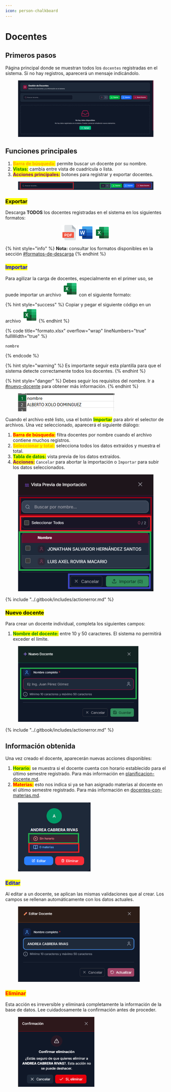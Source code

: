 ```yaml
---
icon: person-chalkboard
---
```


# Docentes

## Primeros pasos

Página principal donde se muestran todos los `docentes` registradas en el sistema. Si no hay registros, aparecerá un mensaje indicándolo.

<figure><img src="../.gitbook/assets/Captura de pantalla 2025-10-09 184325.png" alt=""><figcaption></figcaption></figure>

## Funciones principales

1. <mark style="color:orange;">**Barra de búsqueda:**</mark> permite buscar un docente por su nombre.
2. <mark style="color:green;">**Vistas:**</mark> cambia entre vista de cuadrícula o lista.
3. <mark style="color:purple;">**Acciones principales:**</mark> botones para registrar y exportar docentes.

<figure><img src="../.gitbook/assets/Captura de pantalla 2025-10-09 184506.png" alt=""><figcaption></figcaption></figure>

### <mark style="color:$success;">Exportar</mark>

Descarga **TODOS** los docentes registradas en el sistema en los siguientes formatos:

<div align="center"><img src="../.gitbook/assets/pdf-24.svg" alt=""> <img src="../.gitbook/assets/word-24.svg" alt=""> <img src="../.gitbook/assets/excel-24.svg" alt=""></div>

{% hint style="info" %}
**Nota:** consultar los formatos disponibles en la sección [#formatos-de-descarga](../otros/importante.md#formatos-de-descarga "mention")
{% endhint %}

### <mark style="color:blue;">Importar</mark>

Para agilizar la carga de docentes, especialmente en el primer uso, se puede importar un archivo ![](../.gitbook/assets/excel-24.svg) con el siguiente formato:

{% hint style="success" %}
Copiar y pegar el siguiente código en un archivo ![](../.gitbook/assets/excel-24.svg)
{% endhint %}

{% code title="formato.xlsx" overflow="wrap" lineNumbers="true" fullWidth="true" %}
```csv
nombre
```
{% endcode %}

{% hint style="warning" %}
Es importante seguir esta plantilla para que el sistema detecte correctamente todos los docentes.
{% endhint %}

{% hint style="danger" %}
Debes seguir los requisitos del nombre. Ir a [#nuevo-docente](docentes.md#nuevo-docente "mention") para obtener más información.
{% endhint %}

<figure><img src="../.gitbook/assets/Captura de pantalla 2025-10-09 185030.png" alt=""><figcaption></figcaption></figure>

Cuando el archivo esté listo, usa el botón <mark style="color:green;">**Importar**</mark> para abrir el selector de archivos. Una vez seleccionado, aparecerá el siguiente diálogo:

1. <mark style="color:red;">**Barra de búsqueda:**</mark> filtra docentes por nombre cuando el archivo contiene muchos registros.
2. <mark style="color:orange;">**Seleccionar y total:**</mark> selecciona todos los datos extraídos y muestra el total.
3. <mark style="color:green;">**Tabla de datos:**</mark> vista previa de los datos extraídos.
4. <mark style="color:purple;">**Acciones:**</mark> `Cancelar` para abortar la importación o `Importar` para subir los datos seleccionados.

<figure><img src="../.gitbook/assets/Captura de pantalla 2025-10-09 185144.png" alt=""><figcaption></figcaption></figure>

{% include "../.gitbook/includes/actionerror.md" %}

### <mark style="color:$primary;">Nuevo docente</mark>

Para crear un docente individual, completa los siguientes campos:

1. <mark style="color:green;">**Nombre del docente:**</mark> entre 10 y 50 caracteres. El sistema no permitirá exceder el límite.

<figure><img src="../.gitbook/assets/Captura de pantalla 2025-10-09 185423.png" alt="" width="377"><figcaption></figcaption></figure>

{% include "../.gitbook/includes/actionerror.md" %}

## Información obtenida

Una vez creado el docente, aparecerán nuevas acciones disponibles:

1. <mark style="color:green;">**Horario:**</mark> se muestra si el docente cuenta con horario establecido para el último semestre registrado. Para más información en [planificacion-docente.md](../gestion-de-horarios/planificacion-docente.md "mention").
2. <mark style="color:red;">**Materias:**</mark> esto nos indica si ya se han asignado materias al docente en el último semestre registrado. Para más información en [docentes-con-materias.md](../relaciones/docentes-con-materias.md "mention").

<figure><img src="../.gitbook/assets/Captura de pantalla 2025-10-09 185837.png" alt="" width="227"><figcaption></figcaption></figure>

### <mark style="color:blue;">Editar</mark>

Al editar a un docente, se aplican las mismas validaciones que al crear. Los campos se rellenan automáticamente con los datos actuales.

<figure><img src="../.gitbook/assets/Captura de pantalla 2025-10-09 190652.png" alt="" width="381"><figcaption></figcaption></figure>

### <mark style="color:red;">Eliminar</mark>

Esta acción es irreversible y eliminará completamente la información de la base de datos. Lee cuidadosamente la confirmación antes de proceder.

<figure><img src="../.gitbook/assets/Captura de pantalla 2025-10-09 190746.png" alt="" width="239"><figcaption></figcaption></figure>
